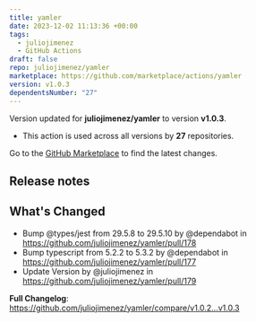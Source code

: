 ```yaml
---
title: yamler
date: 2023-12-02 11:13:36 +00:00
tags:
  - juliojimenez
  - GitHub Actions
draft: false
repo: juliojimenez/yamler
marketplace: https://github.com/marketplace/actions/yamler
version: v1.0.3
dependentsNumber: "27"
---
```



Version updated for **juliojimenez/yamler** to version **v1.0.3**.
- This action is used across all versions by **27** repositories.

Go to the [GitHub Marketplace](https://github.com/marketplace/actions/yamler) to find the latest changes.

## Release notes

## What's Changed
* Bump @types/jest from 29.5.8 to 29.5.10 by @dependabot in https://github.com/juliojimenez/yamler/pull/178
* Bump typescript from 5.2.2 to 5.3.2 by @dependabot in https://github.com/juliojimenez/yamler/pull/177
* Update Version by @juliojimenez in https://github.com/juliojimenez/yamler/pull/179

**Full Changelog**: https://github.com/juliojimenez/yamler/compare/v1.0.2...v1.0.3
